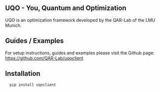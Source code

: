 UQO - You, Quantum and Optimization
---
UQO is an optimization framework developed by the QAR-Lab of the LMU Munich. 

Guides / Examples
---
For setup instructions, guides and examples please visit the Github page: https://github.com/QAR-Lab/uqoclient

Installation
---

 ```
   pip install uqoclient
```
